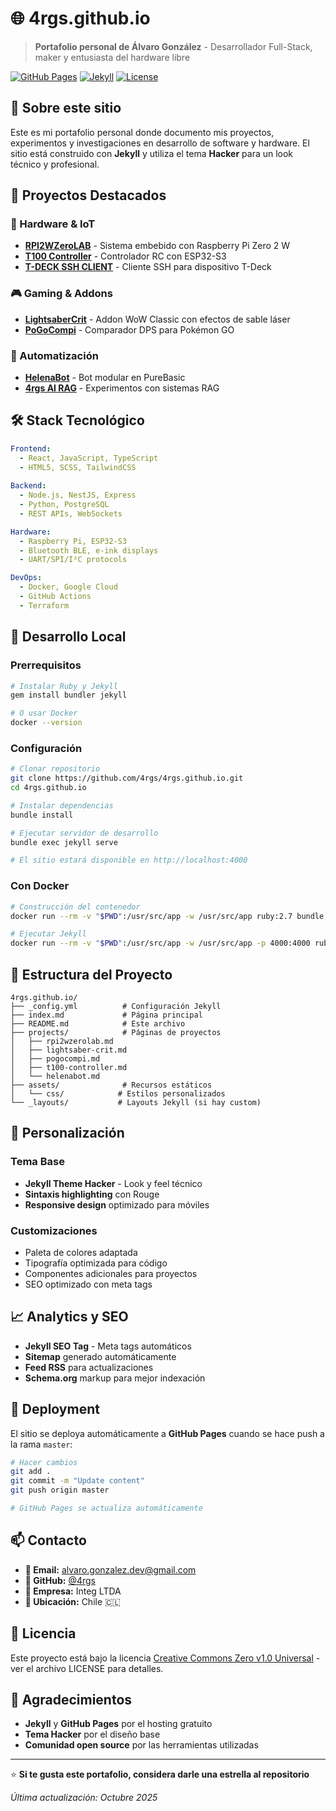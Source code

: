 # 🌐 4rgs.github.io

> **Portafolio personal de Álvaro González** - Desarrollador Full-Stack, maker y entusiasta del hardware libre

[![GitHub Pages](https://img.shields.io/badge/GitHub%20Pages-Live-brightgreen)](https://4rgs.github.io)
[![Jekyll](https://img.shields.io/badge/Jekyll-Static%20Site-red)](https://jekyllrb.com/)
[![License](https://img.shields.io/badge/License-CC0%201.0-lightgrey)](LICENSE)

## 🎯 Sobre este sitio

Este es mi portafolio personal donde documento mis proyectos, experimentos y investigaciones en desarrollo de software y hardware. El sitio está construido con **Jekyll** y utiliza el tema **Hacker** para un look técnico y profesional.

## 🚀 Proyectos Destacados

### 🧩 Hardware & IoT
- **[RPI2WZeroLAB](./projects/rpi2wzerolab.html)** - Sistema embebido con Raspberry Pi Zero 2 W
- **[T100 Controller](./projects/t100-controller.html)** - Controlador RC con ESP32-S3
- **[T-DECK SSH CLIENT](https://github.com/4rgs/T-DECK-SSH-CLIENT)** - Cliente SSH para dispositivo T-Deck

### 🎮 Gaming & Addons
- **[LightsaberCrit](./projects/lightsaber-crit.html)** - Addon WoW Classic con efectos de sable láser
- **[PoGoCompi](./projects/pogocompi.html)** - Comparador DPS para Pokémon GO

### 🤖 Automatización
- **[HelenaBot](./projects/helenabot.html)** - Bot modular en PureBasic
- **[4rgs AI RAG](https://github.com/4rgs/4rgs-ai-rag)** - Experimentos con sistemas RAG

## 🛠️ Stack Tecnológico

```yaml
Frontend:
  - React, JavaScript, TypeScript
  - HTML5, SCSS, TailwindCSS
  
Backend:
  - Node.js, NestJS, Express
  - Python, PostgreSQL
  - REST APIs, WebSockets

Hardware:
  - Raspberry Pi, ESP32-S3
  - Bluetooth BLE, e-ink displays
  - UART/SPI/I²C protocols

DevOps:
  - Docker, Google Cloud
  - GitHub Actions
  - Terraform
```

## 🔧 Desarrollo Local

### Prerrequisitos
```bash
# Instalar Ruby y Jekyll
gem install bundler jekyll

# O usar Docker
docker --version
```

### Configuración
```bash
# Clonar repositorio
git clone https://github.com/4rgs/4rgs.github.io.git
cd 4rgs.github.io

# Instalar dependencias
bundle install

# Ejecutar servidor de desarrollo
bundle exec jekyll serve

# El sitio estará disponible en http://localhost:4000
```

### Con Docker
```bash
# Construcción del contenedor
docker run --rm -v "$PWD":/usr/src/app -w /usr/src/app ruby:2.7 bundle install

# Ejecutar Jekyll
docker run --rm -v "$PWD":/usr/src/app -w /usr/src/app -p 4000:4000 ruby:2.7 bundle exec jekyll serve --host 0.0.0.0
```

## 📁 Estructura del Proyecto

```
4rgs.github.io/
├── _config.yml          # Configuración Jekyll
├── index.md             # Página principal
├── README.md            # Este archivo
├── projects/            # Páginas de proyectos
│   ├── rpi2wzerolab.md
│   ├── lightsaber-crit.md
│   ├── pogocompi.md
│   ├── t100-controller.md
│   └── helenabot.md
├── assets/              # Recursos estáticos
│   └── css/            # Estilos personalizados
└── _layouts/           # Layouts Jekyll (si hay custom)
```

## 🎨 Personalización

### Tema Base
- **Jekyll Theme Hacker** - Look y feel técnico
- **Sintaxis highlighting** con Rouge
- **Responsive design** optimizado para móviles

### Customizaciones
- Paleta de colores adaptada
- Tipografía optimizada para código
- Componentes adicionales para proyectos
- SEO optimizado con meta tags

## 📈 Analytics y SEO

- **Jekyll SEO Tag** - Meta tags automáticos
- **Sitemap** generado automáticamente  
- **Feed RSS** para actualizaciones
- **Schema.org** markup para mejor indexación

## 🚀 Deployment

El sitio se deploya automáticamente a **GitHub Pages** cuando se hace push a la rama `master`:

```bash
# Hacer cambios
git add .
git commit -m "Update content"
git push origin master

# GitHub Pages se actualiza automáticamente
```

## 📫 Contacto

- **📧 Email:** [alvaro.gonzalez.dev@gmail.com](mailto:alvaro.gonzalez.dev@gmail.com)
- **🐙 GitHub:** [@4rgs](https://github.com/4rgs)
- **🏢 Empresa:** Integ LTDA
- **📍 Ubicación:** Chile 🇨🇱

## 📄 Licencia

Este proyecto está bajo la licencia [Creative Commons Zero v1.0 Universal](LICENSE) - ver el archivo LICENSE para detalles.

## 🙏 Agradecimientos

- **Jekyll** y **GitHub Pages** por el hosting gratuito
- **Tema Hacker** por el diseño base
- **Comunidad open source** por las herramientas utilizadas

---

⭐️ **Si te gusta este portafolio, considera darle una estrella al repositorio**

*Última actualización: Octubre 2025*
